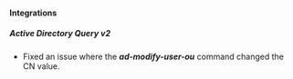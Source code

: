 
#### Integrations

##### Active Directory Query v2

- Fixed an issue where the ***ad-modify-user-ou*** command changed the CN value.
